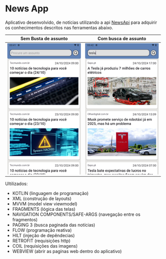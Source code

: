 # News App

Aplicativo desenvolvido, de notícias utilizando a api [NewsApi](https://newsapi.org/) para adquirir os conhecimentos descritos nas ferramentas abaixo.

| Sem Busta de assunto           | Com busca de assunto                                  |
|-----------------------------|-----------------------------------------------------------|
| ![Screenshot](screenshots/Screenshot_20241026-034116.png) | ![Screenshot](screenshots/Screenshot_20241026-034202.png)
Ultilizados:
* KOTLIN (linguagem de programação)
* XML (construção de layouts)
* MVVM (model view viewmodel)
* FRAGMENTS (lógica das telas)
* NAVIGATION COMPONENTS/SAFE-ARGS (navegação entre os fragmentos)
* PAGING 3 (busca paginada das notícias)
* FLOW (programação reativa)
* HILT (injeção de depêndecias)
* RETROFIT (requisições http)
* COIL (requisições das imagens)
* WEBVIEW (abrir as pagínas web dentro do aplicativo)
